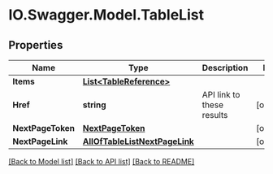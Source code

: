 # IO.Swagger.Model.TableList
## Properties

Name | Type | Description | Notes
------------ | ------------- | ------------- | -------------
**Items** | [**List&lt;TableReference&gt;**](TableReference.md) |  | 
**Href** | **string** | API link to these results | [optional] 
**NextPageToken** | [**NextPageToken**](NextPageToken.md) |  | [optional] 
**NextPageLink** | [**AllOfTableListNextPageLink**](AllOfTableListNextPageLink.md) |  | [optional] 

[[Back to Model list]](../README.md#documentation-for-models) [[Back to API list]](../README.md#documentation-for-api-endpoints) [[Back to README]](../README.md)

